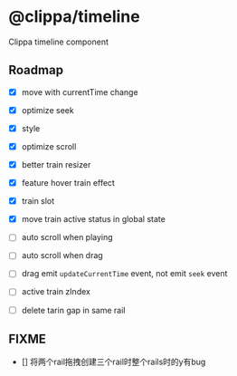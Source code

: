 # @clippa/timeline

Clippa timeline component

## Roadmap

- [x] move with currentTime change

- [x] optimize seek

- [x] style

- [x] optimize scroll

- [x] better train resizer

- [x] feature hover train effect

- [x] train slot

- [x] move train active status in global state

- [ ] auto scroll when playing

- [ ] auto scroll when drag

- [ ] drag emit `updateCurrentTime` event, not emit `seek` event

- [ ] active train zIndex

- [ ] delete tarin gap in same rail

## FIXME

- [] 将两个rail拖拽创建三个rail时整个rails时的y有bug
